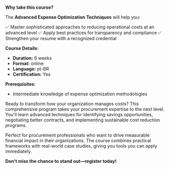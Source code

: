 **Why take this course?**

The **Advanced Expense Optimization Techniques** will help you:

✅ Master sophisticated approaches to reducing operational costs at an advanced level
✅ Apply best practices for transparency and compliance
✅ Strengthen your resume with a recognized credential

**Course Details:**
- **Duration:** 6 weeks
- **Format:** online
- **Language:** pt-BR
- **Certification:** Yes

**Prerequisites:**
- Intermediate knowledge of expense optimization methodologies

Ready to transform how your organization manages costs? This comprehensive program takes your procurement expertise to the next level. You'll learn advanced techniques for identifying savings opportunities, negotiating better contracts, and implementing sustainable cost reduction programs.

Perfect for procurement professionals who want to drive measurable financial impact in their organizations. The course combines practical frameworks with real-world case studies, giving you tools you can apply immediately.

**Don't miss the chance to stand out—register today!**